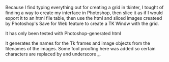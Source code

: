Because I find typing everything out for creating a grid in tkinter,
I tought of finding a way to create my interface in Photoshop, 
then slice it as if I would export it to an html file table,
then use the html and sliced images createed by Photoshop's 
Save for Web feature to create a TK Windw with the grid.

It has only been tested with Photoshop-generated html

It generates the names for the Tk frames and image objects from the filenames 
of the images. Some fool proofing here was added so certain characters are 
replaced by and underscore _.
